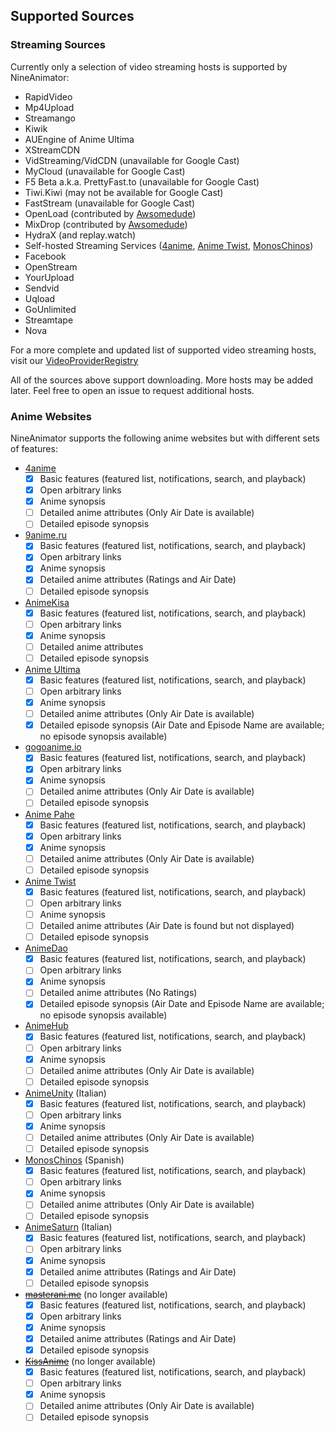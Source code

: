 ## Supported Sources

### Streaming Sources

Currently only a selection of video streaming hosts is supported by NineAnimator:

- RapidVideo
- Mp4Upload
- Streamango
- Kiwik
- AUEngine of Anime Ultima
- XStreamCDN
- VidStreaming/VidCDN (unavailable for Google Cast)
- MyCloud (unavailable for Google Cast)
- F5 Beta a.k.a. PrettyFast.to (unavailable for Google Cast)
- Tiwi.Kiwi (may not be available for Google Cast)
- FastStream (unavailable for Google Cast)
- OpenLoad (contributed by [Awsomedude](https://github.com/SuperMarcus/NineAnimator/pull/10))
- MixDrop (contributed by [Awsomedude](https://github.com/SuperMarcus/NineAnimator/pull/95))
- HydraX (and replay.watch)
- Self-hosted Streaming Services ([4anime](//4anime.to), [Anime Twist](//twist.moe), [MonosChinos](https://monoschinos.com/))
- Facebook
- OpenStream
- YourUpload
- Sendvid
- Uqload
- GoUnlimited
- Streamtape
- Nova

For a more complete and updated list of supported video streaming hosts, visit our [VideoProviderRegistry](https://github.com/SuperMarcus/NineAnimator/blob/master/NineAnimator/Models/Media/Parser/VideoProviderRegistry.swift#L28)


All of the sources above support downloading. More hosts may be added later.
Feel free to open an issue to request additional hosts.

### Anime Websites

NineAnimator supports the following anime websites but with different sets
of features:

- [4anime](https://4anime.to)
    - [x] Basic features (featured list, notifications, search, and playback)
    - [x] Open arbitrary links
    - [x] Anime synopsis
    - [ ] Detailed anime attributes (Only Air Date is available)
    - [ ] Detailed episode synopsis
- [9anime.ru](https://9anime.ru)
    - [x] Basic features (featured list, notifications, search, and playback)
    - [x] Open arbitrary links
    - [x] Anime synopsis
    - [x] Detailed anime attributes (Ratings and Air Date)
    - [ ] Detailed episode synopsis
- [AnimeKisa](https://animekisa.tv)
    - [x] Basic features (featured list, notifications, search, and playback)
    - [ ] Open arbitrary links
    - [x] Anime synopsis
    - [ ] Detailed anime attributes
    - [ ] Detailed episode synopsis
- [Anime Ultima](https://animeultima.eu)
    - [x] Basic features (featured list, notifications, search, and playback)
    - [ ] Open arbitrary links
    - [x] Anime synopsis
    - [ ] Detailed anime attributes (Only Air Date is available)
    - [x] Detailed episode synopsis (Air Date and Episode Name are available; no episode synopsis available)
- [gogoanime.io](https://gogoanime.io)
    - [x] Basic features (featured list, notifications, search, and playback)
    - [x] Open arbitrary links
    - [x] Anime synopsis
    - [ ] Detailed anime attributes (Only Air Date is available)
    - [ ] Detailed episode synopsis
- [Anime Pahe](https://animepahe.com)
    - [x] Basic features (featured list, notifications, search, and playback)
    - [x] Open arbitrary links
    - [x] Anime synopsis
    - [ ] Detailed anime attributes (Only Air Date is available)
    - [ ] Detailed episode synopsis
- [Anime Twist](https://twist.moe)
    - [x] Basic features (featured list, notifications, search, and playback)
    - [ ] Open arbitrary links
    - [ ] Anime synopsis
    - [ ] Detailed anime attributes (Air Date is found but not displayed)
    - [ ] Detailed episode synopsis
- [AnimeDao](https://animedao.com)
    - [x] Basic features (featured list, notifications, search, and playback)
    - [ ] Open arbitrary links
    - [x] Anime synopsis
    - [ ] Detailed anime attributes (No Ratings)
    - [x] Detailed episode synopsis (Air Date and Episode Name are available; no episode synopsis available)
- [AnimeHub](https://animehub.ac)
    - [x] Basic features (featured list, notifications, search, and playback)
    - [ ] Open arbitrary links
    - [x] Anime synopsis
    - [ ] Detailed anime attributes (Only Air Date is available)
    - [ ] Detailed episode synopsis
- [AnimeUnity](https://animeunity.it) (Italian)
    - [x] Basic features (featured list, notifications, search, and playback)
    - [ ] Open arbitrary links
    - [x] Anime synopsis
    - [ ] Detailed anime attributes (Only Air Date is available)
    - [ ] Detailed episode synopsis
- [MonosChinos](https://monoschinos.com) (Spanish)
    - [x] Basic features (featured list, notifications, search, and playback)
    - [ ] Open arbitrary links
    - [x] Anime synopsis
    - [ ] Detailed anime attributes (Only Air Date is available)
    - [ ] Detailed episode synopsis
 - [AnimeSaturn](https://animesaturn.com) (Italian)
    - [x] Basic features (featured list, notifications, search, and playback)
    - [ ] Open arbitrary links
    - [x] Anime synopsis
    - [x] Detailed anime attributes (Ratings and Air Date)
    - [ ] Detailed episode synopsis
- ~~[masterani.me](https://masterani.me)~~ (no longer available)
    - [x] Basic features (featured list, notifications, search, and playback)
    - [x] Open arbitrary links
    - [x] Anime synopsis
    - [x] Detailed anime attributes (Ratings and Air Date)
    - [x] Detailed episode synopsis
- ~~[KissAnime](https://kissanime.ru)~~ (no longer available)
    - [x] Basic features (featured list, notifications, search, and playback)
    - [ ] Open arbitrary links
    - [x] Anime synopsis
    - [ ] Detailed anime attributes (Only Air Date is available)
    - [ ] Detailed episode synopsis
